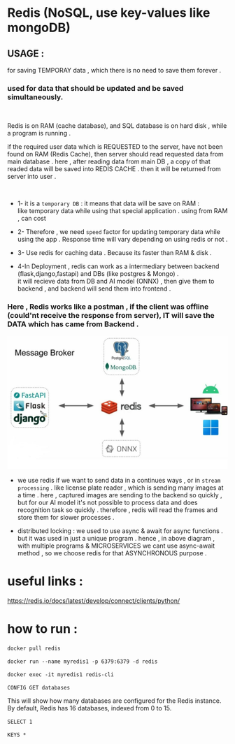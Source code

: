 # Redis (NoSQL, use key-values like mongoDB)

## USAGE : 
for saving TEMPORAY data , which there is no need to save them forever .

### used for data that should be updated and be saved simultaneously.

<br>

Redis is on RAM (cache database), and SQL database is on hard disk  , while a program is running . <br>

if the required user data which is REQUESTED to the server, have not been found on RAM (Redis Cache), then server should read requested data from main database . here , after reading data from main DB , a copy of that readed data will be saved into REDIS CACHE . then it will be returned from server into user .


<br>

+ 1- it is a ```temporary DB``` : it means that data will be save on RAM : <br>
like temporary data while using that special application . 
using from RAM , can cost 
+  2- Therefore , we need ```speed``` factor for updating temporary data while using the app . Response time will vary depending on using redis or not . 

+ 3- Use redis for caching data . Because its faster than RAM & disk .

+ 4-In Deployment , redis can work as a intermediary between backend (flask,django,fastapi) and DBs (like postgres & Mongo) . <br>
it will recieve data from DB and AI model (ONNX) , then give them to backend , and backend will send them into frontend . <br>

### Here , Redis works like a postman , if the client was offline (could'nt receive the response from server), IT will save the DATA which has came from Backend .

<img src="assets/1.JPG">



+ we use redis if we want to send data in a continues ways , or in ```stream processing``` . like license plate reader , which is sending many images at a time .
here , captured images are sending to the backend so quickly , but for our AI model it's not possible to process data and does recognition task so quickly . therefore , redis will read the frames and store them for slower processes .


+ distributed locking :
we used to use async & await for async functions . but it was used in just a unique program . hence , in above diagram , with multiple programs & MICROSERVICES we cant use async-await method , so we choose redis for that ASYNCHRONOUS purpose .


# useful links :
https://redis.io/docs/latest/develop/connect/clients/python/



# how to run :
```
docker pull redis
```

```
docker run --name myredis1 -p 6379:6379 -d redis
```
```
docker exec -it myredis1 redis-cli
```
```
CONFIG GET databases
```
This will show how many databases are configured for the Redis instance. By default, Redis has 16 databases, indexed from 0 to 15.

```
SELECT 1
```
```
KEYS *
```